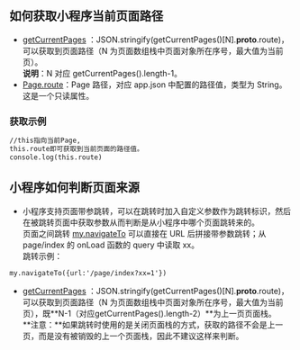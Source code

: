 
## 如何获取小程序当前页面路径
- [getCurrentPages](https://opendocs.alipay.com/mini/framework/getcurrentpages) ：JSON.stringify(getCurrentPages()[N].__proto__.route)，可以获取到页面路径（N 为页面数组栈中页面对象所在序号，最大值为当前页）。<br />**说明**：N 对应 getCurrentPages().length-1。
- [Page.route](https://opendocs.alipay.com/mini/framework/page-detail#Page.route)：Page 路径，对应 app.json 中配置的路径值，类型为 String。这是一个只读属性。

### 获取示例
```html
//this指向当前Page,
this.route即可获取到当前页面的路径值。
console.log(this.route)
```

## 小程序如何判断页面来源

- 小程序支持页面带参跳转，可以在跳转时加入自定义参数作为跳转标识，然后在被跳转页面中获取参数从而判断是从小程序中哪个页面跳转来的。<br />页面之间跳转 [my.navigateTo](https://opendocs.alipay.com/mini/api/zwi8gx) 可以直接在 URL 后拼接带参数跳转；从 page/index 的 onLoad 函数的 query 中读取 xx。<br />跳转示例：
```
my.navigateTo({url:'/page/index?xx=1'})
```

- [getCurrentPages](https://opendocs.alipay.com/mini/framework/getcurrentpages) ：JSON.stringify(getCurrentPages()[N].__proto__.route)，可以获取到页面路径（N 为页面数组栈中页面对象所在序号，最大值为当前页），既**N-1（对应getCurrentPages().length-2）**为上一页页面栈。<br />**注意：**如果跳转时使用的是关闭页面栈的方式，获取的路径不会是上一页，而是没有被销毁的上一个页面栈，因此不建议这样来判断。
